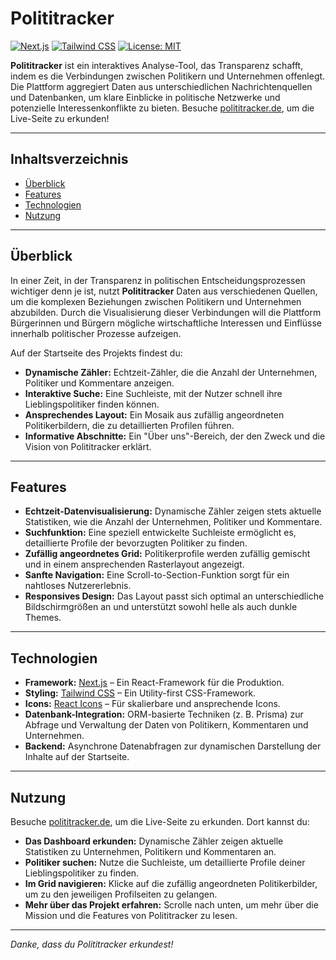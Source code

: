 # Polititracker

[![Next.js](https://img.shields.io/badge/next.js-13.x-blue)](https://nextjs.org/) [![Tailwind CSS](https://img.shields.io/badge/tailwind-css-3.x-blue)](https://tailwindcss.com/) [![License: MIT](https://img.shields.io/badge/License-MIT-yellow.svg)](LICENSE)

**Polititracker** ist ein interaktives Analyse-Tool, das Transparenz schafft, indem es die Verbindungen zwischen Politikern und Unternehmen offenlegt. Die Plattform aggregiert Daten aus unterschiedlichen Nachrichtenquellen und Datenbanken, um klare Einblicke in politische Netzwerke und potenzielle Interessenkonflikte zu bieten. Besuche [polititracker.de](https://polititracker.de), um die Live-Seite zu erkunden!

---

## Inhaltsverzeichnis

- [Überblick](#überblick)
- [Features](#features)
- [Technologien](#technologien)
- [Nutzung](#nutzung)

---

## Überblick

In einer Zeit, in der Transparenz in politischen Entscheidungsprozessen wichtiger denn je ist, nutzt **Polititracker** Daten aus verschiedenen Quellen, um die komplexen Beziehungen zwischen Politikern und Unternehmen abzubilden. Durch die Visualisierung dieser Verbindungen will die Plattform Bürgerinnen und Bürgern mögliche wirtschaftliche Interessen und Einflüsse innerhalb politischer Prozesse aufzeigen.

Auf der Startseite des Projekts findest du:

- **Dynamische Zähler:** Echtzeit-Zähler, die die Anzahl der Unternehmen, Politiker und Kommentare anzeigen.
- **Interaktive Suche:** Eine Suchleiste, mit der Nutzer schnell ihre Lieblingspolitiker finden können.
- **Ansprechendes Layout:** Ein Mosaik aus zufällig angeordneten Politikerbildern, die zu detaillierten Profilen führen.
- **Informative Abschnitte:** Ein "Über uns"-Bereich, der den Zweck und die Vision von Polititracker erklärt.

---

## Features

- **Echtzeit-Datenvisualisierung:** Dynamische Zähler zeigen stets aktuelle Statistiken, wie die Anzahl der Unternehmen, Politiker und Kommentare.
- **Suchfunktion:** Eine speziell entwickelte Suchleiste ermöglicht es, detaillierte Profile der bevorzugten Politiker zu finden.
- **Zufällig angeordnetes Grid:** Politikerprofile werden zufällig gemischt und in einem ansprechenden Rasterlayout angezeigt.
- **Sanfte Navigation:** Eine Scroll-to-Section-Funktion sorgt für ein nahtloses Nutzererlebnis.
- **Responsives Design:** Das Layout passt sich optimal an unterschiedliche Bildschirmgrößen an und unterstützt sowohl helle als auch dunkle Themes.

---

## Technologien

- **Framework:** [Next.js](https://nextjs.org/) – Ein React-Framework für die Produktion.
- **Styling:** [Tailwind CSS](https://tailwindcss.com/) – Ein Utility-first CSS-Framework.
- **Icons:** [React Icons](https://react-icons.github.io/react-icons/) – Für skalierbare und ansprechende Icons.
- **Datenbank-Integration:** ORM-basierte Techniken (z. B. Prisma) zur Abfrage und Verwaltung der Daten von Politikern, Kommentaren und Unternehmen.
- **Backend:** Asynchrone Datenabfragen zur dynamischen Darstellung der Inhalte auf der Startseite.

---

## Nutzung

Besuche [polititracker.de](https://polititracker.de), um die Live-Seite zu erkunden. Dort kannst du:

- **Das Dashboard erkunden:** Dynamische Zähler zeigen aktuelle Statistiken zu Unternehmen, Politikern und Kommentaren an.
- **Politiker suchen:** Nutze die Suchleiste, um detaillierte Profile deiner Lieblingspolitiker zu finden.
- **Im Grid navigieren:** Klicke auf die zufällig angeordneten Politikerbilder, um zu den jeweiligen Profilseiten zu gelangen.
- **Mehr über das Projekt erfahren:** Scrolle nach unten, um mehr über die Mission und die Features von Polititracker zu lesen.

---

*Danke, dass du Polititracker erkundest!*
